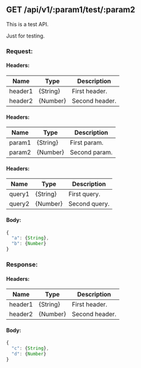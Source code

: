 ## GET /api/v1/:param1/test/:param2

This is a test API.

Just for testing.

### Request:

#### Headers:

Name | Type | Description
---- | ---- | -----------
header1 | {String} | First header.
header2 | {Number} | Second header.

#### Headers:

Name | Type | Description
---- | ---- | -----------
param1 | {String} | First param.
param2 | {Number} | Second param.

#### Headers:

Name | Type | Description
---- | ---- | -----------
query1 | {String} | First query.
query2 | {Number} | Second query.

#### Body:

```javascript
{
  "a": {String},
  "b": {Number}
}
```

### Response:

#### Headers:

Name | Type | Description
---- | ---- | -----------
header1 | {String} | First header.
header2 | {Number} | Second header.

#### Body:

```javascript
{
  "c": {String},
  "d": {Number}
}
```


